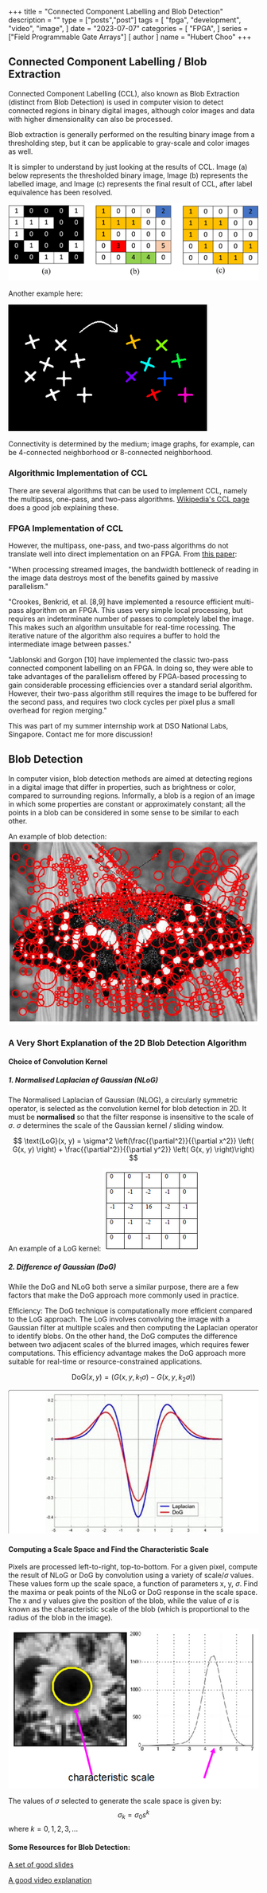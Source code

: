 +++
title = "Connected Component Labelling and Blob Detection"
description = ""
type = ["posts","post"]
tags = [
    "fpga",
    "development",
    "video",
    "image",
]
date = "2023-07-07"
categories = [
    "FPGA",
]
series = ["Field Programmable Gate Arrays"]
[ author ]
  name = "Hubert Choo"
+++

## Connected Component Labelling / Blob Extraction
Connected Component Labelling (CCL), also known as Blob Extraction (distinct from Blob Detection) is used in computer vision to detect connected regions in binary digital images, although color images and data with higher dimensionality can also be processed. 

Blob extraction is generally performed on the resulting binary image from a thresholding step, but it can be applicable to gray-scale and color images as well.

It is simpler to understand by just looking at the results of CCL. Image (a) below represents the thresholded binary image, Image (b) represents the labelled image, and Image (c) represents the final result of CCL, after label equivalence has been resolved.

![CCL](img/ccl.jpg#center)

Another example here:

![CCL2](img/ccl2.png#center)

Connectivity is determined by the medium; image graphs, for example, can be 4-connected neighborhood or 8-connected neighborhood.

### Algorithmic Implementation of CCL 

There are several algorithms that can be used to implement CCL, namely the multipass, one-pass, and two-pass algorithms. [Wikipedia's CCL page](https://en.wikipedia.org/wiki/Connected-component_labeling) does a good job explaining these.

### FPGA Implementation of CCL
However, the multipass, one-pass, and two-pass algorithms do not translate well into direct implementation on an FPGA. From [this paper](http://doi.org/10.1109/FPT.2008.4762382):

"When processing streamed images, the bandwidth bottleneck of reading in the image data destroys most of the benefits gained by massive parallelism."

"Crookes, Benkrid, et al. [8,9] have implemented a resource efficient multi-pass algorithm on an FPGA. This uses very simple local processing, but requires an indeterminate number of passes to completely label the image. This makes such an algorithm unsuitable for real-time rocessing. The iterative nature of the algorithm also requires a buffer to hold the intermediate image between passes."

"Jablonski and Gorgon [10] have implemented the classic two-pass connected component labelling on an FPGA. In doing so, they were able to take advantages of the parallelism offered by FPGA-based processing to gain considerable processing efficiencies over a standard serial algorithm. However, their two-pass algorithm still requires the image to be buffered for the 
second pass, and requires two clock cycles per pixel plus a small overhead for region merging."

This was part of my summer internship work at DSO National Labs, Singapore. Contact me for more discussion!

## Blob Detection
In computer vision, blob detection methods are aimed at detecting regions in a digital image that differ in properties, such as brightness or color, compared to surrounding regions. Informally, a blob is a region of an image in which some properties are constant or approximately constant; all the points in a blob can be considered in some sense to be similar to each other.

An example of blob detection:
![Blob Detection Result](img/blob_detection.png#center)

### A Very Short Explanation of the 2D Blob Detection Algorithm

#### Choice of Convolution Kernel

##### 1. Normalised Laplacian of Gaussian (NLoG)
The Normalised Laplacian of Gaussian (NLOG), a circularly symmetric operator, is selected as the convolution kernel for blob detection in 2D. It must be **normalised** so that the filter response is insensitive to the scale of $\sigma$. $\sigma$ determines the scale of the Gaussian kernel / sliding window. 

$$
\text{LoG}(x, y) = \sigma^2 \left(\frac{{\partial^2}}{{\partial x^2}} \left( G(x, y) \right) + \frac{{\partial^2}}{{\partial y^2}} \left( G(x, y) \right)\right)
$$

An example of a LoG kernel:
![LoG Kernel](img/Laplacian-of-Gaussian-Filter.png#center)

##### 2. Difference of Gaussian (DoG)
While the DoG and NLoG both serve a similar purpose, there are a few factors that make the DoG approach more commonly used in practice.

Efficiency: The DoG technique is computationally more efficient compared to the LoG approach. The LoG involves convolving the image with a Gaussian filter at multiple scales and then computing the Laplacian operator to identify blobs. On the other hand, the DoG computes the difference between two adjacent scales of the blurred images, which requires fewer computations. This efficiency advantage makes the DoG approach more suitable for real-time or resource-constrained applications.

$$
\text{DoG}(x, y) = \left( G(x, y, k_1\sigma) - G(x, y, k_2\sigma) \right)
$$


![DoG vs NLoG](img/dog_vs_nlog.png#center)

#### Computing a Scale Space and Find the Characteristic Scale
Pixels are processed left-to-right, top-to-bottom. For a given pixel, compute the result of NLoG or DoG by convolution using a variety of scale/$\sigma$ values. These values form up the scale space, a function of parameters x, y, $\sigma$. Find the maxima or peak points of the NLoG or DoG response in the scale space. The x and y values give the position of the blob, while the value of $\sigma$ is known as the characteristic scale of the blob (which is proportional to the radius of the blob in the image).

![Characteristic Scale](img/characteristic_scale.png#center)

The values of $\sigma$ selected to generate the scale space is given by:
$$\sigma_k = \sigma_0 s^k$$
where $k = 0, 1, 2, 3,...$

#### Some Resources for Blob Detection:

[A set of good slides](https://www.cse.psu.edu/~rtc12/CSE586/lectures/featureExtractionPart2_6pp.pdf)

[A good video explanation](https://www.youtube.com/watch?v=zItstOggP7M)